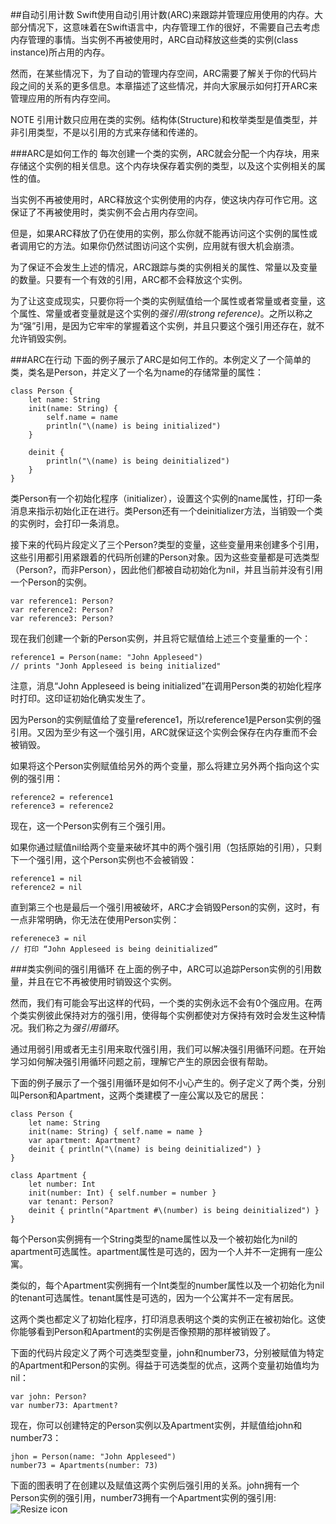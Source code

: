 ##自动引用计数
Swift使用自动引用计数(ARC)来跟踪并管理应用使用的内存。大部分情况下，这意味着在Swift语言中，内存管理工作的很好，不需要自己去考虑内存管理的事情。当实例不再被使用时，ARC自动释放这些类的实例(class instance)所占用的内存。

然而，在某些情况下，为了自动的管理内存空间，ARC需要了解关于你的代码片段之间的关系的更多信息。本章描述了这些情况，并向大家展示如何打开ARC来管理应用的所有内存空间。

NOTE
引用计数只应用在类的实例。结构体(Structure)和枚举类型是值类型，并非引用类型，不是以引用的方式来存储和传递的。

###ARC是如何工作的
每次创建一个类的实例，ARC就会分配一个内存块，用来存储这个实例的相关信息。这个内存块保存着实例的类型，以及这个实例相关的属性的值。

当实例不再被使用时，ARC释放这个实例使用的内存，使这块内存可作它用。这保证了不再被使用时，类实例不会占用内存空间。

但是，如果ARC释放了仍在使用的实例，那么你就不能再访问这个实例的属性或者调用它的方法。如果你仍然试图访问这个实例，应用就有很大机会崩溃。

为了保证不会发生上述的情况，ARC跟踪与类的实例相关的属性、常量以及变量的数量。只要有一个有效的引用，ARC都不会释放这个实例。

为了让这变成现实，只要你将一个类的实例赋值给一个属性或者常量或者变量，这个属性、常量或者变量就是这个实例的*强引用(strong reference)*。之所以称之为“强”引用，是因为它牢牢的掌握着这个实例，并且只要这个强引用还存在，就不允许销毁实例。

###ARC在行动
下面的例子展示了ARC是如何工作的。本例定义了一个简单的类，类名是Person，并定义了一个名为name的存储常量的属性：

	class Person {
    	let name: String 
    	init(name: String) {
       		self.name = name
        	println("\(name) is being initialized")
    	} 
    
    	deinit {
        	println("\(name) is being deinitialized")
    	}
	}

类Person有一个初始化程序（initializer），设置这个实例的name属性，打印一条消息来指示初始化正在进行。类Person还有一个deinitializer方法，当销毁一个类的实例时，会打印一条消息。

接下来的代码片段定义了三个Person?类型的变量，这些变量用来创建多个引用，这些引用都引用紧跟着的代码所创建的Person对象。因为这些变量都是可选类型（Person?，而非Person），因此他们都被自动初始化为nil，并且当前并没有引用一个Person的实例。

	var reference1: Person?
	var reference2: Person?
	var reference3: Person?
	
现在我们创建一个新的Person实例，并且将它赋值给上述三个变量重的一个：

	reference1 = Person(name: "John Appleseed")
	// prints "Jonh Appleseed is being initialized"
	
注意，消息“John Appleseed is being initialized”在调用Person类的初始化程序时打印。这印证初始化确实发生了。

因为Person的实例赋值给了变量reference1，所以reference1是Person实例的强引用。又因为至少有这一个强引用，ARC就保证这个实例会保存在内存重而不会被销毁。

如果将这个Person实例赋值给另外的两个变量，那么将建立另外两个指向这个实例的强引用：

	reference2 = reference1
	reference3 = reference2
	
现在，这一个Person实例有三个强引用。

如果你通过赋值nil给两个变量来破坏其中的两个强引用（包括原始的引用），只剩下一个强引用，这个Person实例也不会被销毁：

	reference1 = nil
	reference2 = nil
	
直到第三个也是最后一个强引用被破坏，ARC才会销毁Person的实例，这时，有一点非常明确，你无法在使用Person实例：

	referenece3 = nil
	// 打印 “John Appleseed is being deinitialized”
	

###类实例间的强引用循环
在上面的例子中，ARC可以追踪Person实例的引用数量，并且在它不再被使用时销毁这个实例。

然而，我们有可能会写出这样的代码，一个类的实例永远不会有0个强应用。在两个类实例彼此保持对方的强引用，使得每个实例都使对方保持有效时会发生这种情况。我们称之为*强引用循环*。

通过用弱引用或者无主引用来取代强引用，我们可以解决强引用循环问题。在开始学习如何解决强引用循环问题之前，理解它产生的原因会很有帮助。

下面的例子展示了一个强引用循环是如何不小心产生的。例子定义了两个类，分别叫Person和Apartment，这两个类建模了一座公寓以及它的居民：

	class Person {
	    let name: String
    	init(name: String) { self.name = name }
    	var apartment: Apartment?
    	deinit { println("\(name) is being deinitialized") }
	}
 
	class Apartment {
    	let number: Int
    	init(number: Int) { self.number = number }
    	var tenant: Person?
    	deinit { println("Apartment #\(number) is being deinitialized") }
	}
	
每个Person实例拥有一个String类型的name属性以及一个被初始化为nil的apartment可选属性。apartment属性是可选的，因为一个人并不一定拥有一座公寓。

类似的，每个Apartment实例拥有一个Int类型的number属性以及一个初始化为nil的tenant可选属性。tenant属性是可选的，因为一个公寓并不一定有居民。

这两个类也都定义了初始化程序，打印消息表明这个类的实例正在被初始化。这使你能够看到Person和Apartment的实例是否像预期的那样被销毁了。

下面的代码片段定义了两个可选类型变量，john和number73，分别被赋值为特定的Apartment和Person的实例。得益于可选类型的优点，这两个变量初始值均为nil：

	var john: Person?
	var number73: Apartment?
	
现在，你可以创建特定的Person实例以及Apartment实例，并赋值给john和number73：

	jhon = Person(name: "John Appleseed")
	number73 = Apartments(number: 73)
	
下面的图表明了在创建以及赋值这两个实例后强引用的关系。john拥有一个Person实例的强引用，number73拥有一个Apartment实例的强引用:
![Resize icon](https://developer.apple.com/library/prerelease/ios/documentation/Swift/Conceptual/Swift_Programming_Language/Art/referenceCycle01_2x.png)


